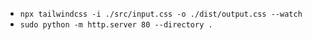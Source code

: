 - `npx tailwindcss -i ./src/input.css -o ./dist/output.css --watch`
- `sudo python -m http.server 80 --directory .`
